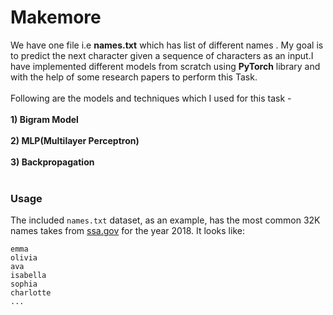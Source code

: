 # Makemore

We have one file i.e **names.txt** which has list of different names . My goal is to predict the next character given a sequence of characters as an input.I have implemented different models from scratch using **PyTorch** library and with the help of some research papers to perform this Task.<br><br> Following are the models and techniques which I used for this task - <br><br>
**1) Bigram Model<br><br>
2) MLP(Multilayer Perceptron)<br><br>
3) Backpropagation**<br><br>





### Usage

The included `names.txt` dataset, as an example, has the most common 32K names takes from [ssa.gov](https://www.ssa.gov/oact/babynames/) for the year 2018. It looks like:

```
emma
olivia
ava
isabella
sophia
charlotte
...
```
